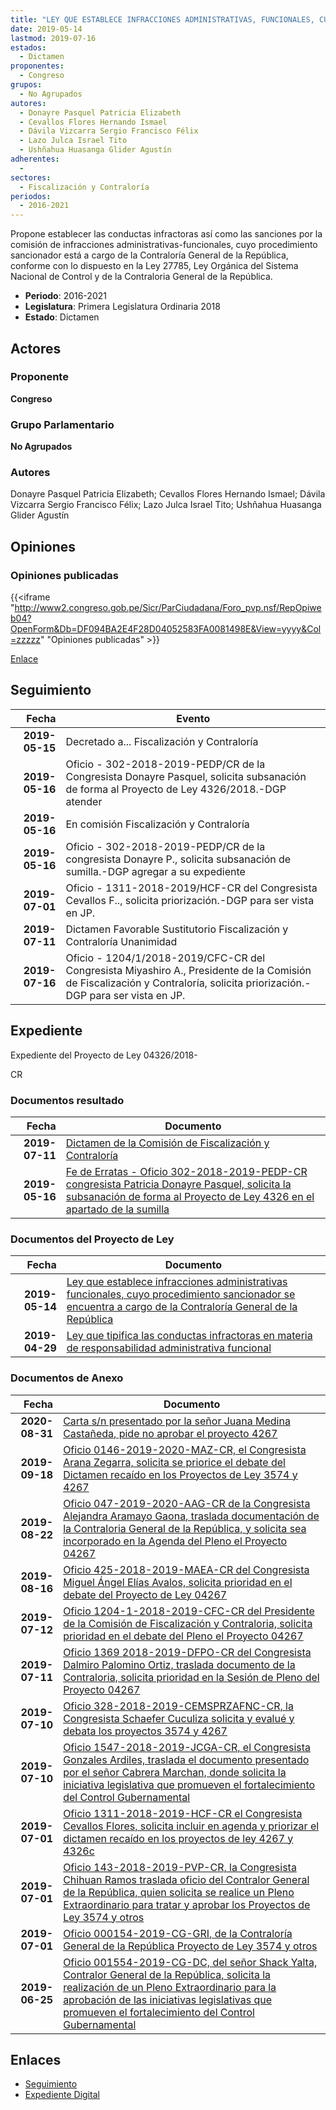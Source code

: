 ```yaml
---
title: "LEY QUE ESTABLECE INFRACCIONES ADMINISTRATIVAS, FUNCIONALES, CUYO PROCEDIMIENTO SANCIONADOR SE ENCUENTRA A CARGO DE LA CONTRALORÍA GENERAL DE LA REPÚBLICA"
date: 2019-05-14
lastmod: 2019-07-16
estados: 
  - Dictamen
proponentes: 
  - Congreso
grupos: 
  - No Agrupados
autores: 
  - Donayre Pasquel Patricia Elizabeth
  - Cevallos Flores Hernando Ismael
  - Dávila Vizcarra Sergio Francisco Félix
  - Lazo Julca Israel Tito
  - Ushñahua Huasanga Glider Agustín
adherentes: 
  - 
sectores: 
  - Fiscalización y Contraloría
periodos: 
  - 2016-2021
---
```


Propone establecer las conductas infractoras así como las sanciones por la comisión de infracciones administrativas-funcionales, cuyo procedimiento sancionador está a cargo de la Contraloría General de la República, conforme con lo dispuesto en la Ley 27785, Ley Orgánica del Sistema Nacional de Control y de la Contraloria General de la República.

- **Periodo**: 2016-2021
- **Legislatura**: Primera Legislatura Ordinaria 2018
- **Estado**: Dictamen

## Actores

### Proponente

**Congreso**

### Grupo Parlamentario

**No Agrupados**

### Autores

Donayre Pasquel Patricia Elizabeth; Cevallos Flores Hernando Ismael; Dávila Vizcarra Sergio Francisco Félix; Lazo Julca Israel Tito; Ushñahua Huasanga Glider Agustín


## Opiniones

### Opiniones publicadas

{{<iframe "http://www2.congreso.gob.pe/Sicr/ParCiudadana/Foro_pvp.nsf/RepOpiweb04?OpenForm&Db=DF094BA2E4F28D04052583FA0081498E&View=yyyy&Col=zzzzz" "Opiniones publicadas" >}}

[Enlace](http://www2.congreso.gob.pe/Sicr/ParCiudadana/Foro_pvp.nsf/RepOpiweb04?OpenForm&Db=DF094BA2E4F28D04052583FA0081498E&View=yyyy&Col=zzzzz)

## Seguimiento

| Fecha | Evento |
|------:|--------|
| **2019-05-15** | Decretado a... Fiscalización y Contraloría|
| **2019-05-16** | Oficio - 302-2018-2019-PEDP/CR de la Congresista Donayre Pasquel, solicita subsanación de forma al Proyecto de Ley 4326/2018.-DGP atender|
| **2019-05-16** | En comisión Fiscalización y Contraloría|
| **2019-05-16** | Oficio - 302-2018-2019-PEDP/CR de la congresista Donayre P., solicita subsanación de sumilla.-DGP agregar a su expediente|
| **2019-07-01** | Oficio - 1311-2018-2019/HCF-CR del Congresista Cevallos F.., solicita priorización.-DGP para ser vista en JP.|
| **2019-07-11** | Dictamen Favorable Sustitutorio Fiscalización y Contraloría Unanimidad|
| **2019-07-16** | Oficio - 1204/1/2018-2019/CFC-CR del Congresista Miyashiro A., Presidente de la Comisión de Fiscalización y Contraloría, solicita priorización.-DGP para ser vista en JP.|


## Expediente

Expediente del Proyecto de Ley 04326/2018-

CR


### Documentos resultado

| Fecha | Documento |
|------:|--------|
| **2019-07-11** | [Dictamen de la Comisión de Fiscalización y Contraloría](http://www.leyes.congreso.gob.pe/Documentos/2016_2021/Dictamenes/Proyectos_de_Ley/04267DC12MAY20190711.pdf) |
| **2019-05-16** | [Fe de Erratas - Oficio 302-2018-2019-PEDP-CR congresista Patricia Donayre Pasquel, solicita la subsanación de forma al Proyecto de Ley 4326 en el apartado de la sumilla](http://www.leyes.congreso.gob.pe/Documentos/2016_2021/Oficios/Congresistas/OFICIO-302-2018-2019-PEDF-CR.pdf) |

### Documentos del Proyecto de Ley

| Fecha | Documento |
|------:|--------|
| **2019-05-14** | [Ley que establece infracciones administrativas funcionales, cuyo procedimiento sancionador se encuentra a cargo de la Contraloría General de la República](http://www.leyes.congreso.gob.pe/Documentos/2016_2021/Proyectos_de_Ley_y_de_Resoluciones_Legislativas/PL0432620190514.pdf) |
| **2019-04-29** | [Ley que tipifica las conductas infractoras en materia de responsabilidad administrativa funcional](http://www.leyes.congreso.gob.pe/Documentos/2016_2021/Proyectos_de_Ley_y_de_Resoluciones_Legislativas/PL0426720190429.pdf) |

### Documentos de Anexo

| Fecha | Documento |
|------:|--------|
| **2020-08-31** | [Carta s/n presentado por la señor Juana Medina Castañeda, pide no aprobar el proyecto 4267](http://www.leyes.congreso.gob.pe/Documentos/2016_2021/Oficios/Otras_Instituciones/CARTA-S-N-20200831-JUANA-MEDINA.pdf) |
| **2019-09-18** | [Oficio 0146-2019-2020-MAZ-CR, el Congresista Arana Zegarra, solicita se priorice el debate del Dictamen recaído en los Proyectos de Ley 3574 y 4267](http://www.leyes.congreso.gob.pe/Documentos/2016_2021/Oficios/Congresistas/OFICIO-146-2019-2020-MAZ-CR.pdf) |
| **2019-08-22** | [Oficio 047-2019-2020-AAG-CR de la Congresista Alejandra Aramayo Gaona, traslada documentación de la Contraloria General de la República, y solicita sea incorporado en la Agenda del Pleno el Proyecto 04267](http://www.leyes.congreso.gob.pe/Documentos/2016_2021/Oficios/Congresistas/OFICIO-047-2019-2020-AAG-CR.pdf) |
| **2019-08-16** | [Oficio 425-2018-2019-MAEA-CR del Congresista Miguel Ángel Elías Avalos, solicita prioridad en el debate del Proyecto de Ley 04267](http://www.leyes.congreso.gob.pe/Documentos/2016_2021/Oficios/Congresistas/OFICIO-425-2018-2019-MAEA-CR.pdf) |
| **2019-07-12** | [Oficio 1204-1-2018-2019-CFC-CR del Presidente de la Comisión de Fiscalización y Contraloria, solicita prioridad en el debate del Pleno el Proyecto 04267](http://www.leyes.congreso.gob.pe/Documentos/2016_2021/Oficios/Comisiones_Ordinarias/OFICIO-1204-1-2018-2019-CFC-CR.pdf) |
| **2019-07-11** | [Oficio 1369 2018-2019-DFPO-CR del Congresista Dalmiro Palomino Ortiz, traslada documento de la Contraloria, solicita prioridad en la Sesión de Pleno del Proyecto 04267](http://www.leyes.congreso.gob.pe/Documentos/2016_2021/Oficios/Congresistas/OFICIO-1369-2018-2019-DFPO-CR-.pdf) |
| **2019-07-10** | [Oficio 328-2018-2019-CEMSPRZAFNC-CR, la Congresista Schaefer Cuculiza solicita y evalué y debata los proyectos 3574 y 4267](http://www.leyes.congreso.gob.pe/Documentos/2016_2021/Oficios/Comisiones_Especiales/OFICIO-328-2018-2019-CEMSPRZAFNC-CR.pdf) |
| **2019-07-10** | [Oficio 1547-2018-2019-JCGA-CR, el Congresista Gonzales Ardiles, traslada el documento presentado por el señor Cabrera Marchan, donde solicita la iniciativa legislativa que promueven el fortalecimiento del Control Gubernamental](http://www.leyes.congreso.gob.pe/Documentos/2016_2021/Oficios/Congresistas/OFICIO-1547-2018-2019-JCGA-CR.pdf) |
| **2019-07-01** | [Oficio 1311-2018-2019-HCF-CR el Congresista Cevallos Flores, solicita incluir en agenda y priorizar el dictamen recaído en los proyectos de ley 4267 y 4326c](http://www.leyes.congreso.gob.pe/Documentos/2016_2021/Oficios/Congresistas/OFICIO-143-2018-2019-PVP-CR.pdf) |
| **2019-07-01** | [Oficio 143-2018-2019-PVP-CR, la Congresista Chihuan Ramos traslada oficio del Contralor General de la República, quien solicita se realice un Pleno Extraordinario para tratar y aprobar los Proyectos de Ley 3574 y otros](http://www.leyes.congreso.gob.pe/Documentos/2016_2021/Oficios/Congresistas/OFICIO-143-2018-2019-PVP-CR.pdf) |
| **2019-07-01** | [Oficio 000154-2019-CG-GRI, de la Contraloría General de la República Proyecto de Ley 3574 y otros](http://www.leyes.congreso.gob.pe/Documentos/2016_2021/Oficios/Otras_Instituciones/OFICIO-000154-2019-CG-GRI.pdf) |
| **2019-06-25** | [Oficio 001554-2019-CG-DC, del señor Shack Yalta, Contralor General de la República, solicita la realización de un Pleno Extraordinario para la aprobación de las iniciativas legislativas que promueven el fortalecimiento del Control Gubernamental](http://www.leyes.congreso.gob.pe/Documentos/2016_2021/Oficios/Otras_Instituciones/OFICIO-001554-2019-CG-DC.pdf) |

## Enlaces 

- [Seguimiento](http://www2.congreso.gob.pehttp://www2.congreso.gob.pe/Sicr/TraDocEstProc/CLProLey2016.nsf/f7fff46988ca05b1052578e100829cc7/b864230a49069660052583fa007f0c7e?OpenDocument)
- [Expediente Digital](http://www2.congreso.gob.pehttp://www2.congreso.gob.pe/Sicr/TraDocEstProc/CLProLey2016.nsf/f7fff46988ca05b1052578e100829cc7/b864230a49069660052583fa007f0c7e?OpenDocument&Click=05257FB7005EB655.eb71d0cf91d8294e05256cdf006b5706/$Body/0.1C6C)
